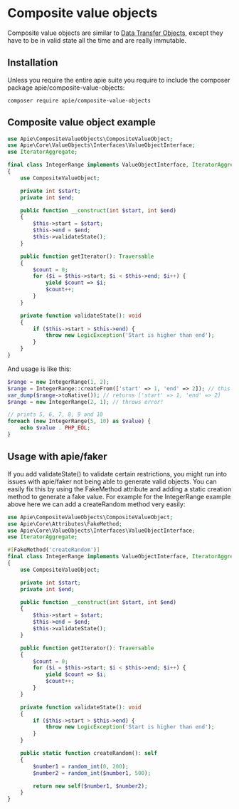 # Composite value objects
Composite value objects are similar to [Data Transfer Objects](../dtos/dto.md), except they have to be in valid state all the time and are really immutable.

## Installation
Unless you require the entire apie suite you require to include the composer package apie/composite-value-objects:

```shell
composer require apie/composite-value-objects
```

## Composite value object example
```php
use Apie\CompositeValueObjects\CompositeValueObject;
use Apie\Core\ValueObjects\Interfaces\ValueObjectInterface;
use IteratorAggregate;

final class IntegerRange implements ValueObjectInterface, IteratorAggregate
{
    use CompositeValueObject;

    private int $start;
    private int $end;

    public function __construct(int $start, int $end)
    {
        $this->start = $start;
        $this->end = $end;
        $this->validateState();
    }

    public function getIterator(): Traversable
    {
        $count = 0;
        for ($i = $this->start; $i < $this->end; $i++) {
            yield $count => $i;
            $count++;
        }
    }

    private function validateState(): void
    {
        if ($this->start > $this->end) {
            throw new LogicException('Start is higher than end');
        }
    }
}
```
And usage is like this:
```php
$range = new IntegerRange(1, 2);
$range = IntegerRange::createFrom(['start' => 1, 'end' => 2]); // this does the exact same.
var_dump($range->toNative()); // returns ['start' => 1, 'end' => 2]
$range = new IntegerRange(2, 1); // throws error!

// prints 5, 6, 7, 8, 9 and 10
foreach (new IntegerRange(5, 10) as $value) {
    echo $value . PHP_EOL;
}
```

## Usage with apie/faker
If you add validateState() to validate certain restrictions, you might run into issues with apie/faker not being able
to generate valid objects. You can easily fix this by using the FakeMethod attribute and adding a static creation method to generate a fake value. For example for the IntegerRange example above here we can add a createRandom method very easily:

```php
use Apie\CompositeValueObjects\CompositeValueObject;
use Apie\Core\Attributes\FakeMethod;
use Apie\Core\ValueObjects\Interfaces\ValueObjectInterface;
use IteratorAggregate;

#[FakeMethod('createRandom')]
final class IntegerRange implements ValueObjectInterface, IteratorAggregate
{
    use CompositeValueObject;

    private int $start;
    private int $end;

    public function __construct(int $start, int $end)
    {
        $this->start = $start;
        $this->end = $end;
        $this->validateState();
    }

    public function getIterator(): Traversable
    {
        $count = 0;
        for ($i = $this->start; $i < $this->end; $i++) {
            yield $count => $i;
            $count++;
        }
    }

    private function validateState(): void
    {
        if ($this->start > $this->end) {
            throw new LogicException('Start is higher than end');
        }
    }

    public static function createRandom(): self
    {
        $number1 = random_int(0, 200);
        $number2 = random_int($number1, 500);

        return new self($number1, $number2);
    }
}
```